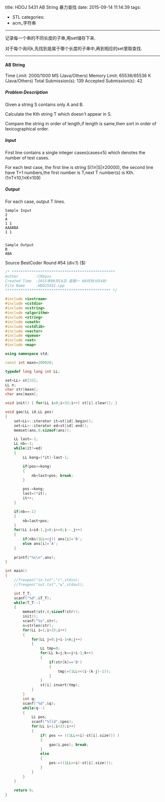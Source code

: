 title: HDOJ 5431 AB String 暴力查找
date: 2015-09-14 11:14:39
tags:
- STL
categories:
- acm_字符串

---

记录每一个串的不同长度的子串,用set储存下来.

对于每个询问k,先找到是属于哪个长度的子串中,再到相应的set里取查找.

---

#### AB String

Time Limit: 2000/1000 MS (Java/Others)    Memory Limit: 65536/65536 K (Java/Others)
Total Submission(s): 139    Accepted Submission(s): 42


##### Problem Description
Given a string S contains only A and B.

Calculate the Kth string T which doesn't appear in S.

Compare the string in order of length,if length is same,then sort in order of lexicographical order.
 
<!-- more -->

##### Input
First line contains a single integer cases(cases≤5) which denotes the number of test cases. 

For each test case, the first line is string S(1≤|S|≤20000), the second line have T+1 numbers,the first number is T,next T number(s) is Kth. (1≤T≤10,1≤K≤109)
 

##### Output
For each case, output T lines.
 
```
Sample Input
2
A
1 1
AAABBA
1 1
 

Sample Output
B
ABA
```

Source
BestCoder Round #54 (div.1) ($)
 

```c++
/* ***********************************************
Author        :CKboss
Created Time  :2015年09月14日 星期一 08时36分54秒
File Name     :HDOJ5431.cpp
************************************************ */

#include <iostream>
#include <cstdio>
#include <cstring>
#include <algorithm>
#include <string>
#include <cmath>
#include <cstdlib>
#include <vector>
#include <queue>
#include <set>
#include <map>

using namespace std;

const int maxn=200020;

typedef long long int LL;

set<LL> st[33];
LL n;
char str[maxn];
char ans[maxn];

void init() { for(LL i=0;i<33;i++) st[i].clear(); }

void gao(LL id,LL pos)
{
	set<LL>::iterator it=st[id].begin();
	set<LL>::iterator ed=st[id].end();
	memset(ans,0,sizeof(ans));

	LL last=-1;
	LL nb=-1;
	while(it!=ed)
	{
		LL kong=(*it)-last-1;

		if(pos<=kong)
		{
			nb=last+pos; break;
		}

		pos-=kong;
		last=(*it);
		it++;
	}

	if(nb==-1)
	{
		nb=last+pos;
	}
	for(LL i=id-1,j=0;i>=0;i--,j++)
	{
		if(nb&(1LL<<j)) ans[i]='B';
		else ans[i]='A';
	}
	
	printf("%s\n",ans);
}

int main()
{
    //freopen("in.txt","r",stdin);
    //freopen("out.txt","w",stdout);

	int T_T;
	scanf("%d",&T_T);
	while(T_T--)
	{
		memset(str,0,sizeof(str));
		init();
		scanf("%s",str);
		n=strlen(str);
		for(LL i=1;i<33;i++)
		{
			for(LL j=0;j+i-1<n;j++)
			{
				LL tmp=0;
				for(LL k=j;k<=j+i-1;k++)
				{
					if(str[k]=='B')
					{
						tmp|=(1LL<<(i-(k-j)-1));
					}
				}
				st[i].insert(tmp);
			}
		}
		int q;
		scanf("%d",&q);
		while(q--)
		{
			LL pos;
			scanf("%lld",&pos);
			for(LL i=1;i<33;i++)
			{
				if( pos <= ((1LL<<i)-st[i].size()) )
				{
					gao(i,pos); break;
				}
				else
				{
					pos-=((1LL<<i)-st[i].size());
				}
			}
		}
	}
    
    return 0;
}
```
